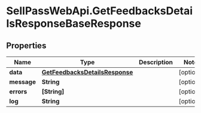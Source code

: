 # SellPassWebApi.GetFeedbacksDetailsResponseBaseResponse

## Properties

Name | Type | Description | Notes
------------ | ------------- | ------------- | -------------
**data** | [**GetFeedbacksDetailsResponse**](GetFeedbacksDetailsResponse.md) |  | [optional] 
**message** | **String** |  | [optional] 
**errors** | **[String]** |  | [optional] 
**log** | **String** |  | [optional] 


